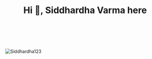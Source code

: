 <h1 align="center">Hi 👋, Siddhardha Varma here</h1>
<h3 align="center"></h3>

<br><br><br><br>

<!-- 
<p align="left">
  <img align="left" src="https://github-readme-stats.vercel.app/api?username=Siddhardha123&theme=tokyonight&count_private=true&include_all_commits=true&show_icons=true&custom_title=%23%20GitHub%20Stats%20%E2%9C%85" width="450px"  />
  
  <img align="right" src="https://github-readme-stats.vercel.app/api/top-langs/?username=Siddhardha123&theme=tokyonight&layout=compact&langs_count=10&custom_title=%23%20Most%20Used%20Languages%20%F0%9F%91%A8%F0%9F%8F%BD%E2%80%8D%F0%9F%92%BB" />
</p> -->

<!-- <br><br><br><br><br><br><br><br><br><br> -->
<!-- Streak -->
<img align="center" src="https://github-readme-streak-stats.herokuapp.com/?user=Siddhardha123&theme=dark" alt="Siddhardha123" /></p>



